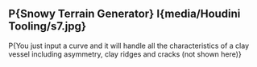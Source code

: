 P{Snowy Terrain Generator}
I{media/Houdini Tooling/s7.jpg}
-----------
P{You just input a curve and it will handle all the characteristics of a clay vessel including asymmetry, clay ridges and cracks (not shown here)}